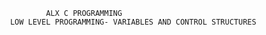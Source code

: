                	  		ALX C PROGRAMMING
      			LOW LEVEL PROGRAMMING- VARIABLES AND CONTROL STRUCTURES
 

